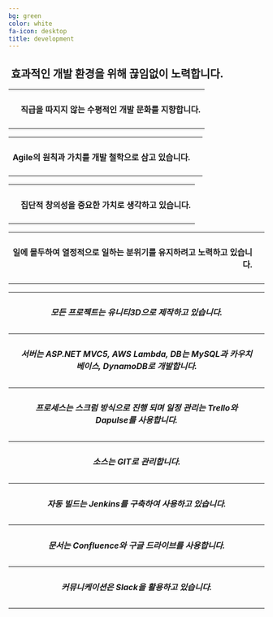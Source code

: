 ```yaml
---
bg: green
color: white
fa-icon: desktop
title: development 
---
```

<style type="text/scc">
   @import url(//fonts.googleapis.com/earlyaccess/jejugothic.css);
   .jg{
   font-family: 'Jeju Gothic', sans-serif; 
   text-shadow: 2px 2px 2px gray;
   }
   
   .sp{
   width: 33%;
   text-align:center;
   font-family: 'Jeju Gothic', sans-serif; 
   }
   
   table{
   width:100%;
   align:center;
   font-family: 'Jeju Gothic', sans-serif;
   border:1px;
   }
   
   td, th{
   padding:10px;
   border:2px;
   }
   
   
   .effect_img {
    border-radius: 20px;
   }
   
   .center_ta{
   width:30%;
   }
   
   .icon_ta{
   width:20%;
   }
   
   .text_ta{
   width:80%;
   font-size: x-large;
   }
   
   span{
   display:inline;
   }
   
   
</style>

<link rel="stylesheet" href="https://use.fontawesome.com/releases/v5.2.0/css/all.css" integrity="sha384-hWVjflwFxL6sNzntih27bfxkr27PmbbK/iSvJ+a4+0owXq79v+lsFkW54bOGbiDQ" crossorigin="anonymous">

<div>
   <h2 class="jg"><i class="fa fa-quote-left"></i>&nbsp;효과적인 개발 환경을 위해 끊임없이 노력합니다.&nbsp;<i class="fa fa-quote-right"></i></h2>
  </div>
  
<table>
   <tr>
      <th class="icon_ta" align="right"><i class="fa fa-equals fa-3x"></i></th>
      <th align="left" valign="top" class="text_ta" ><h4>직급을 따지지 않는 <strong>수평적인 개발 문화</strong>를 지향합니다.</h4></th>
   </tr>
</table>
<table>   
   <tr>
      <th align="right" valign="top" class="text_ta"><h4><strong>Agile의 원칙과 가치</strong>를 개발 철학으로 삼고 있습니다.</h4></th>
      <th class="icon_ta" align="left"><i class="fa fa-sync-alt fa-3x"></i></th>      
   </tr>
</table>
<table>
   <tr>
      <th class="icon_ta" align="right"><i class="fa fa-lightbulb fa-3x"></i></th>
      <th align="left" valign="top" class="text_ta" ><h4><strong>집단적 창의성</strong>을 중요한 가치로 생각하고 있습니다.</h4></th>
   </tr>
</table>
<table>
   <tr>
      <th align="right" valign="top" class="text_ta" ><h4>일에 몰두하여 <strong>열정적으로 일하는 분위기</strong>를 유지하려고 노력하고 있습니다.</h4></th>
      <th class="icon_ta" align="left"><i class="fa fa-fire fa-3x"></i></th>      
   </tr>
</table>

<p></p>
<p></p>
<p></p>
<p></p>

<table>
   <tr>
      <th align="right"><i class="fa fa-angle-left fa-2x"></i></th>
      <th align="center" valign="top"><h5>모든 프로젝트는 <strong>유니티3D</strong>으로 제작하고 있습니다.</h5></th>
      <th align="left"><i class="fa fa-angle-right fa-2x"></i></th>
   </tr>
   <tr>
      <th align="right"><i class="fa fa-angle-left fa-2x"></i></th>
      <th align="center" valign="top"><h5>서버는 <strong>ASP.NET MVC5, AWS Lambda</strong>, DB는 <Strong>MySQL과 카우치베이스, DynamoDB</strong>로 개발합니다.</h5></th>
      <th align="left"><i class="fa fa-angle-right fa-2x"></i></th>
   </tr>
   <tr>
      <th align="right"><i class="fa fa-angle-left fa-2x"></i></th>
      <th align="center" valign="top"><h5>프로세스는 <strong>스크럼</strong> 방식으로 진행 되며 일정 관리는 <Strong>Trello와 Dapulse</strong>를 사용합니다.</h5></th>
      <th align="left"><i class="fa fa-angle-right fa-2x"></i></th>
   </tr>
   <tr>
      <th align="right"><i class="fa fa-angle-left fa-2x"></i></th>
      <th align="center" valign="top"><h5>소스는 <strong>GIT</strong>로 관리합니다.</h5></th>
      <th align="left"><i class="fa fa-angle-right fa-2x"></i></th>
   </tr>
   <tr>
      <th align="right"><i class="fa fa-angle-left fa-2x"></i></th>
      <th align="center" valign="top"><h5>자동 빌드는 <strong>Jenkins</strong>를 구축하여 사용하고 있습니다.</h5></th>
      <th align="left"><i class="fa fa-angle-right fa-2x"></i></th>
   </tr>
   <tr>
      <th align="right"><i class="fa fa-angle-left fa-2x"></i></th>
      <th align="center" valign="top"><h5>문서는 <strong>Confluence</strong>와 <strong>구글 드라이브</strong>를 사용합니다.</h5></th>
      <th align="left"><i class="fa fa-angle-right fa-2x"></i></th>
   </tr>
   <tr>
      <th align="right"><i class="fa fa-angle-left fa-2x"></i></th>
      <th align="center" valign="top"><h5>커뮤니케이션은 <strong>Slack</strong>을 활용하고 있습니다.</h5></th>
      <th align="left"><i class="fa fa-angle-right fa-2x"></i></th>
   </tr>
</table>
   
